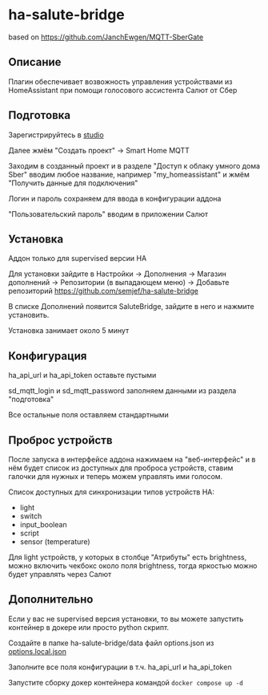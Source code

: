 # ha-salute-bridge

based on https://github.com/JanchEwgen/MQTT-SberGate

## Описание

Плагин обеспечивает возвожность управления устройствами из HomeAssistant при 
помощи голосового ассистента Салют от Сбер

## Подготовка

Зарегистрируйтесь в [studio](https://developers.sber.ru/studio/)

Далее жмём "Создать проект" -> Smart Home MQTT

Заходим в созданный проект и в разделе "Доступ к облаку умного дома Sber" вводим любое название,
например "my_homeassistant" и жмём "Получить данные для подключения"

Логин и пароль сохраняем для ввода в конфигурации аддона

"Пользовательский пароль" вводим в приложении Салют

## Установка

Аддон только для supervised версии HA

Для установки зайдите в 
Настройки -> Дополнения -> Магазин дополнений -> 
Репозитории (в выпадающем меню) -> Добавьте репозиторий https://github.com/semjef/ha-salute-bridge

В списке Дополнений появится SaluteBridge, зайдите в него и нажмите установить. 

Установка занимает около 5 минут

## Конфигурация

ha_api_url и ha_api_token оставьте пустыми

sd_mqtt_login и sd_mqtt_password заполняем данными из раздела "подготовка"

Все остальные поля оставляем стандартными

## Проброс устройств

После запуска в интерфейсе аддона нажимаем на "веб-интерфейс" и в нём будет список из 
доступных для проброса устройств, ставим галочки для нужных и теперь можем управлять ими голосом.

Список доступных для синхронизации типов устройств HA:
- light
- switch
- input_boolean
- script
- sensor (temperature)

Для light устройств, у которых в столбце "Атрибуты" есть brightness, можно включить чекбокс около поля brightness, 
тогда яркостью можно будет управлять через Салют

## Дополнительно

Если у вас не supervised версия установки, то вы можете запустить контейнер в докере или просто python скрипт. 

Cоздайте в папке ha-salute-bridge/data файл options.json из [options.local.json](ha-salute-bridge/data/options.local.json)

Заполните все поля конфигурации в т.ч. ha_api_url и ha_api_token

Запустите сборку докер контейнера командой `docker compose up -d`